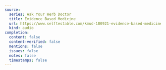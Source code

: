 ```yaml
---
source:
  series: Ask Your Herb Doctor
  title: Evidence Based Medicine
  url: https://www.selftestable.com/kmud-180921-evidence-based-medicine.mp3
  kind: audio
completion:
  content: false
  content-verified: false
  mentions: false
  issues: false
  notes: false
  timestamps: false
---
```

